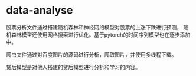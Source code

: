 # data-analyse
股票分析文件通过搭建随机森林和神经网络模型对股票的上涨下跌进行预测，
随机森林模型还使用网格搜索进行优化。基于pytorch的时间序列模型也在逐步添加中。

爬虫文件通过对百度图片的源码进行分析，爬取图片，并使用多线程下载。

贷后模型是对他人搭建的贷后模型进行分析和学习的内容。
